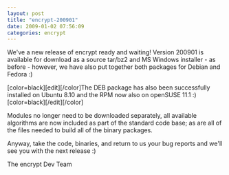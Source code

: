 ```yaml
---
layout: post
title: "encrypt-200901"
date: 2009-01-02 07:56:09
categories: encrypt
---
```

We've a new release of encrypt ready and waiting!  Version 200901 is available for download as a source tar/bz2 and MS Windows installer - as before - however, we have also put together both packages for Debian and Fedora :)

[color=black][edit][/color]The DEB package has also been successfully installed on Ubuntu 8.10 and the RPM now also on openSUSE 11.1 :)[color=black][/edit][/color]

Modules no longer need to be downloaded separately, all available algorithms are now included as part of the standard code base; as are all of the files needed to build all of the binary packages.

Anyway, take the code, binaries, and return to us your bug reports and we'll see you with the next release :)

The encrypt Dev Team
